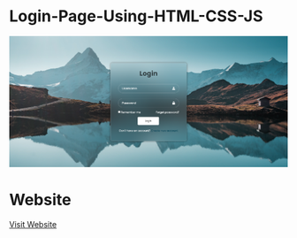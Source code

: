 # Login-Page-Using-HTML-CSS-JS
![logo](https://github.com/siniekoo19/Login-Page-Using-HTML-CSS-JS/blob/main/demo-webpage-img.png)

# Website
[Visit Website](https://siniekoo19.github.io/Login-Page-Using-HTML-CSS-JS/)
